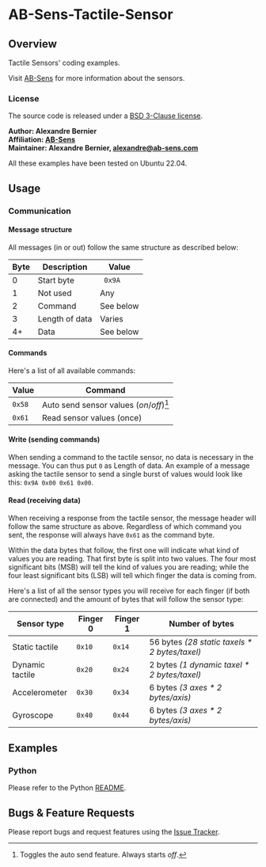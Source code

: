 # AB-Sens-Tactile-Sensor

## Overview

Tactile Sensors' coding examples.

Visit [AB-Sens](https://ab-sens.com) for more information about the sensors.

### License

The source code is released under a [BSD 3-Clause license](AB-Sens-Tactile-Sensor/LICENSE).

**Author: Alexandre Bernier<br />
Affiliation: [AB-Sens](http://ab-sens.com)<br />
Maintainer: Alexandre Bernier, alexandre@ab-sens.com**

All these examples have been tested on Ubuntu 22.04.

## Usage

### Communication

#### Message structure

All messages (in or out) follow the same structure as described below:

| Byte | Description    | Value     |
|------|----------------|-----------|
| 0    | Start byte     | ` 0x9A`   |
| 1    | Not used       | Any       |
| 2    | Command        | See below |
| 3    | Length of data | Varies    |
| 4+   | Data           | See below |

#### Commands

Here's a list of all available commands:

| Value  | Command                                  |      
|--------|------------------------------------------|
| `0x58` | Auto send sensor values (*on*/*off*)[^1] |
| `0x61` | Read sensor values (once)                |

[^1]: Toggles the auto send feature. Always starts *off*.

#### Write (sending commands)

When sending a command to the tactile sensor, no data is necessary in the message. You can thus put `0` as Length of
data. An example of a message asking the tactile sensor to send a single burst of values would look like this:
`0x9A 0x00 0x61 0x00`.

#### Read (receiving data)
When receiving a response from the tactile sensor, the message header will follow the same structure as above.
Regardless of which command you sent, the response will always have `0x61` as the command byte.

Within the data bytes that follow, the first one will indicate what kind of values you are reading. That first byte is 
split into two values. The four most significant bits (MSB) will tell the kind of values you are reading; while the
four least significant bits (LSB) will tell which finger the data is coming from. 

Here's a list of all the sensor types you will receive for each finger (if both are connected) and the amount of bytes
that will follow the sensor type:

| Sensor type     | Finger 0 | Finger 1 | Number of bytes                               |     
|-----------------|----------|----------|-----------------------------------------------|
| Static tactile  | `0x10`   | `0x14`   | 56 bytes *(28 static taxels * 2 bytes/taxel)* |
| Dynamic tactile | `0x20`   | `0x24`   | 2 bytes *(1 dynamic taxel * 2 bytes/taxel)*   |
| Accelerometer   | `0x30`   | `0x34`   | 6 bytes *(3 axes * 2 bytes/axis)*             |
| Gyroscope       | `0x40`   | `0x44`   | 6 bytes *(3 axes * 2 bytes/axis)*             |


## Examples

### Python

Please refer to the Python [README](AB-Sens-Tactile-Sensor/Examples/Python/Python_README.md).

## Bugs & Feature Requests

Please report bugs and request features using the [Issue Tracker](https://github.com/alexandre-bernier/AB-Sens-Tactile-Sensor/issues).

